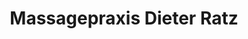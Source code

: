 ---
title: "Massagepraxis Dieter Ratz"
url: /westerholz/massagepraxis-dieter-ratz/
shop: Massage
---